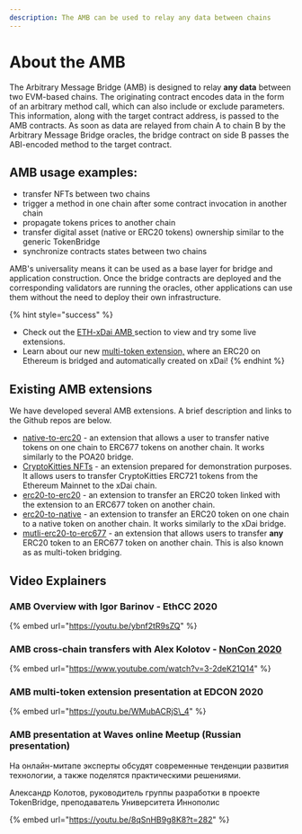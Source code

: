 ```yaml
---
description: The AMB can be used to relay any data between chains
---
```


# About the AMB

The Arbitrary Message Bridge \(AMB\) is designed to relay **any data** between two EVM-based chains. The originating contract encodes data in the form of an arbitrary method call, which can also include or exclude parameters. This information, along with the target contract address, is passed to the AMB contracts. As soon as data are relayed from chain A to chain B by the Arbitrary Message Bridge oracles, the bridge contract on side B passes the ABI-encoded method to the target contract.

## **AMB usage examples:**

* transfer NFTs between two chains
* trigger a method in one chain after some contract invocation in another chain
* propagate tokens prices to another chain
* transfer digital asset \(native or ERC20 tokens\) ownership similar to the generic TokenBridge
* synchronize contracts states between two chains

AMB's universality means it can be used as a base layer for bridge and application construction. Once the bridge contracts are deployed and the corresponding validators are running the oracles, other applications can use them without the need to deploy their own infrastructure.

{% hint style="success" %}
* Check out the [ETH-xDai AMB ](../eth-xdai-amb/about-the-eth-xdai-amb.md)section to view and try some live extensions.
* Learn about our new [multi-token extension,](../eth-xdai-amb/multi-token-extension/) where an ERC20 on Ethereum is bridged and automatically created on xDai!
{% endhint %}

## Existing AMB extensions

We have developed several AMB extensions. A brief description and links to the Github repos are below.

* [native-to-erc20](https://github.com/poanetwork/tokenbridge-contracts/tree/master/contracts/upgradeable_contracts/amb_native_to_erc20) - an extension that allows a user to transfer native tokens on one chain to ERC677 tokens on another chain. It works similarly to the POA20 bridge.
* [CryptoKitties NFTs](https://github.com/poanetwork/cryptokitties-xdai-demo) - an extension prepared for demonstration purposes. It allows users to transfer CryptoKitties ERC721 tokens from the Ethereum Mainnet to the xDai chain.
* [erc20-to-erc20](https://github.com/poanetwork/tokenbridge-contracts/tree/master/contracts/upgradeable_contracts/amb_erc677_to_erc677) - an extension to transfer an ERC20 token linked with the extension to an ERC677 token on another chain. 
* [erc20-to-native](https://github.com/poanetwork/tokenbridge-contracts/tree/master/contracts/upgradeable_contracts/amb_erc20_to_native) - an extension to transfer an ERC20 token on one chain to a native token on another chain. It works similarly to the xDai bridge.
* [mutli-erc20-to-erc677](https://github.com/poanetwork/tokenbridge-contracts/tree/master/contracts/upgradeable_contracts/multi_amb_erc20_to_erc677) - an extension that allows users to transfer **any** ERC20 token to an ERC677 token on another chain. This is also known as as multi-token bridging.

## Video Explainers

### AMB Overview with Igor Barinov - EthCC 2020

{% embed url="https://youtu.be/ybnf2tR9sZQ" %}

### AMB cross-chain transfers with Alex Kolotov - [NonCon 2020](https://noncon.org/)

{% embed url="https://www.youtube.com/watch?v=3-2deK21Q14" %}

### AMB multi-token extension presentation at EDCON 2020

{% embed url="https://youtu.be/WMubACRjS\_4" %}

### AMB presentation at Waves online Meetup \(Russian presentation\)

На онлайн-митапе эксперты обсудят современные тенденции развития технологии, а также поделятся практическими решениями.

Александр Колотов, руководитель группы разработки в проекте TokenBridge, преподаватель Университета Иннополис

{% embed url="https://youtu.be/8qSnHB9g8K8?t=282" %}



